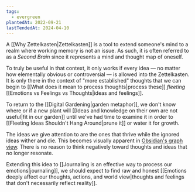 ```yaml
---
tags:
  - evergreen
plantedAt: 2022-09-21
lastTendedAt: 2024-04-10
---
```

A [[Why Zettelkasten|Zettelkasten]] is a tool to extend someone's mind to a realm where working memory is not an issue. As such, it is often referred to as a *Second Brain* since it represents a mind and thought map of oneself.

To truly be useful in that context, it only works if every idea — no matter how elementally obvious or controversial — is allowed into the Zettelkasten. It is only there in the context of "more established" thoughts that we can begin to [[What does it mean to process thoughts|process these]] *fleeting* [[Emotions vs Feelings vs Thoughts|ideas and feelings]].

To return to the [[Digital Gardening|garden metaphor]], we don't know where or if a new plant will [[Ideas and knowledge on their own are not useful|fit in our garden]] until we've had time to examine it in order to [[Fleeting Ideas Shouldn't Hang Around|prune it]] or water it for growth.

The ideas we give attention to are the ones that thrive while the ignored ideas wither and die. This becomes visually apparent in [Obsidian's graph view](https://help.obsidian.md/Plugins/Graph+view). There is no reason to think negatively toward thoughts and ideas that no longer resonate.

Extending this idea to [[Journaling is an effective way to process our emotions|journaling]], we should expect to find raw and honest [[Emotions deeply affect our thoughts, actions, and world view|thoughts and feelings that don't necessarily reflect reality]].
